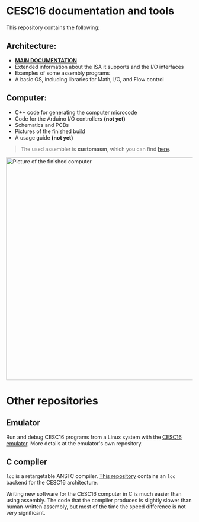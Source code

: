 # CESC16 documentation and tools

This repository contains the following:

## Architecture:
- [**MAIN DOCUMENTATION**](DOCS/CESC16.pdf)
- Extended information about the ISA it supports and the I/O interfaces
- Examples of some assembly programs
- A basic OS, including libraries for Math, I/O, and Flow control

## Computer:
- C++ code for generating the computer microcode
- Code for the Arduino I/O controllers **(not yet)**
- Schematics and PCBs
- Pictures of the finished build
- A usage guide **(not yet)**

> The used assembler is **customasm**, which you can find [here](https://github.com/hlorenzi/customasm).

<img src="Pictures/AllModules.jpg" alt="Picture of the finished computer" width="600"/>


# Other repositories

## Emulator
Run and debug CESC16 programs from a Linux system with the [CESC16 emulator](https://github.com/p-rivero/CESC16-emulator).
More details at the emulator's own repository.

## C compiler
`lcc` is a retargetable ANSI C compiler. [This repository](https://github.com/p-rivero/lcc) contains an `lcc` backend for the CESC16 architecture.

Writing new software for the CESC16 computer in C is much easier than using assembly. The code that the compiler produces is slightly slower than human-written assembly, but most of the time the speed difference is not very significant.
